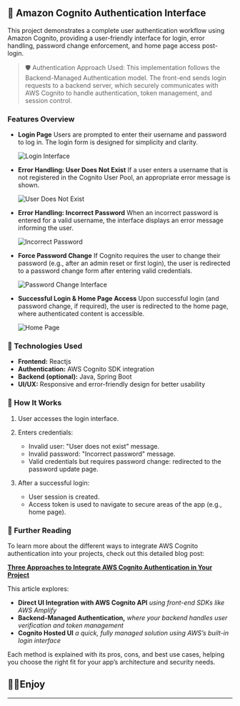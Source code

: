 ## 🔐 Amazon Cognito Authentication Interface

This project demonstrates a complete user authentication workflow using Amazon Cognito, providing a user-friendly interface for login, error handling, password change enforcement, and home page access post-login.
> 🛡️ Authentication Approach Used:
> This implementation follows the Backend-Managed Authentication model. The front-end sends login requests to a backend server, which securely communicates with AWS Cognito to handle authentication, token management, and session control.

### Features Overview

* **Login Page**
  Users are prompted to enter their username and password to log in. The login form is designed for simplicity and clarity.

  ![Login Interface](<ui/src/static/Screenshot 2025-05-23 at 8.44.10 AM.png>)

* **Error Handling: User Does Not Exist**
  If a user enters a username that is not registered in the Cognito User Pool, an appropriate error message is shown.

  ![User Does Not Exist](<ui/src/static/Screenshot 2025-05-23 at 9.35.40 AM.png>)

* **Error Handling: Incorrect Password**
  When an incorrect password is entered for a valid username, the interface displays an error message informing the user.

  ![Incorrect Password](<ui/src/static/Screenshot 2025-05-23 at 9.18.11 AM.png>)

* **Force Password Change**
  If Cognito requires the user to change their password (e.g., after an admin reset or first login), the user is redirected to a password change form after entering valid credentials.

  ![Password Change Interface](<ui/src/static/Screenshot 2025-05-23 at 9.39.16 AM.png>)

* **Successful Login & Home Page Access**
  Upon successful login (and password change, if required), the user is redirected to the home page, where authenticated content is accessible.

  ![Home Page](<ui/src/static/Screenshot 2025-05-23 at 9.51.42 AM.png>)

### 🧩 Technologies Used

* **Frontend:** Reactjs
* **Authentication:** AWS Cognito SDK integration
* **Backend (optional):** Java, Spring Boot
* **UI/UX:** Responsive and error-friendly design for better usability

### 🔧 How It Works

1. User accesses the login interface.
2. Enters credentials:

   * Invalid user: "User does not exist" message.
   * Invalid password: "Incorrect password" message.
   * Valid credentials but requires password change: redirected to the password update page.
3. After a successful login:

   * User session is created.
   * Access token is used to navigate to secure areas of the app (e.g., home page).


### 📖 Further Reading
To learn more about the different ways to integrate AWS Cognito authentication into your projects, check out this detailed blog post:


[**Three Approaches to Integrate AWS Cognito Authentication in Your Project**](https://lemrabotttoulba.com/blogs/3873874/)

This article explores:
* **Direct UI Integration with AWS Cognito API** _using front-end SDKs like AWS Amplify_
* **Backend-Managed Authentication,** _where your backend handles user verification and token management_
* **Cognito Hosted UI** _a quick, fully managed solution using AWS’s built-in login interface_

Each method is explained with its pros, cons, and best use cases, helping you choose the right fit for your app’s architecture and security needs.


## 👨‍💻Enjoy
---